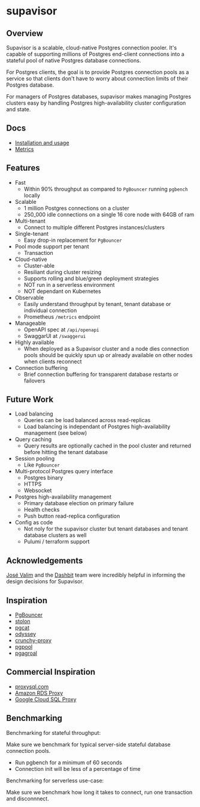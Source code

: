 # supavisor

## Overview

Supavisor is a scalable, cloud-native Postgres connection pooler. It's capable of supporting millions of Postgres end-client connections into a stateful pool of native Postgres database connections.

For Postgres clients, the goal is to provide Postgres connection pools as a service so that clients don't have to worry about connection limits of their Postgres database.

For managers of Postgres databases, supavisor makes managing Postgres clusters easy by handling Postgres high-availability cluster configuration and state.

## Docs

- [Installation and usage](https://github.com/supabase/supavisor/wiki/Installation-and-Usage)
- [Metrics](https://github.com/supabase/supavisor/wiki/Metrics)

## Features

- Fast
  - Within 90% throughput as compared to `PgBouncer` running `pgbench` locally
- Scalable
  - 1 million Postgres connections on a cluster
  - 250_000 idle connections on a single 16 core node with 64GB of ram
- Multi-tenant
  - Connect to multiple different Postgres instances/clusters
- Single-tenant
  - Easy drop-in replacement for `PgBouncer`
- Pool mode support per tenant
  - Transaction
- Cloud-native
  - Cluster-able
  - Resiliant during cluster resizing
  - Supports rolling and blue/green deployment strategies
  - NOT run in a serverless environment
  - NOT dependant on Kubernetes
- Observable
  - Easily understand throughput by tenant, tenant database or individual connection
  - Prometheus `/metrics` endpoint
- Manageable
  - OpenAPI spec at `/api/openapi`
  - SwaggarUI at `/swaggerui`
- Highly available
  - When deployed as a Supavisor cluster and a node dies connection pools should be quickly spun up or already available on other nodes when clients reconnect
- Connection buffering
  - Brief connection buffering for transparent database restarts or failovers

## Future Work

- Load balancing
  - Queries can be load balanced across read-replicas
  - Load balancing is independant of Postgres high-availability management (see below)
- Query caching
  - Query results are optionally cached in the pool cluster and returned before hitting the tenant database
- Session pooling
  - Like `PgBouncer`
- Multi-protocol Postgres query interface
  - Postgres binary
  - HTTPS
  - Websocket
- Postgres high-availability management
  - Primary database election on primary failure
  - Health checks
  - Push button read-replica configuration
- Config as code
  - Not noly for the supavisor cluster but tenant databases and tenant database clusters as well
  - Pulumi / terraform support

## Acknowledgements

[José Valim](https://github.com/josevalim) and the [Dashbit](https://dashbit.co/) team were incredibly helpful in informing the design decisions for Supavisor.

## Inspiration

- [PgBouncer](https://www.pgbouncer.org/)
- [stolon](https://github.com/sorintlab/stolon)
- [pgcat](https://github.com/levkk/pgcat)
- [odyssey](https://github.com/yandex/odyssey)
- [crunchy-proxy](https://github.com/CrunchyData/crunchy-proxy)
- [pgpool](https://www.pgpool.net/mediawiki/index.php/Main_Page)
- [pgagroal](https://github.com/agroal/pgagroal)

## Commercial Inspiration

- [proxysql.com](https://proxysql.com/)
- [Amazon RDS Proxy](https://aws.amazon.com/rds/proxy/)
- [Google Cloud SQL Proxy](https://github.com/GoogleCloudPlatform/cloud-sql-proxy)

## Benchmarking

Benchmarking for stateful throughput:

Make sure we benchmark for typical server-side stateful database connection pools.

- Run pgbench for a minimum of 60 seconds
- Connection init will be less of a percentage of time

Benchmarking for serverless use-case:

Make sure we benchmark how long it takes to connect, run one transaction and disconnnect.
